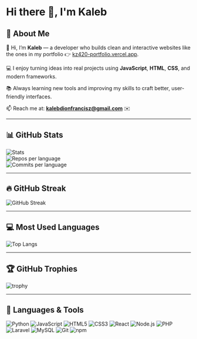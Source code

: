 # Hi there 👋, I'm Kaleb

## 🚀 About Me
👋 Hi, I’m **Kaleb** — a developer who builds clean and interactive websites like the ones in my portfolio 👉 [kz420-portfolio.vercel.app](https://kz420-portfolio.vercel.app/).  

💻 I enjoy turning ideas into real projects using **JavaScript**, **HTML**, **CSS**, and modern frameworks.  

📚 Always learning new tools and improving my skills to craft better, user-friendly interfaces.  

📫 Reach me at: **kalebdionfrancisz@gmail.com** ✉️  


---

## 📊 GitHub Stats
![Stats](https://github-profile-summary-cards.vercel.app/api/cards/stats?username=fanx420&theme=radical)  
![Repos per language](https://github-profile-summary-cards.vercel.app/api/cards/repos-per-language?username=fanx420&theme=radical)  
![Commits per language](https://github-profile-summary-cards.vercel.app/api/cards/most-commit-language?username=fanx420&theme=radical)

---

## 🔥 GitHub Streak
![GitHub Streak](https://streak-stats.demolab.com?user=fanx420&theme=radical&hide_border=true)

---

## 💻 Most Used Languages
![Top Langs](https://github-readme-stats.vercel.app/api/top-langs/?username=fanx420&layout=compact&theme=radical)



---

## 🏆 GitHub Trophies
![trophy](https://github-profile-trophy.vercel.app/?username=fanx420&theme=onedark)

---

## 🚀 Languages & Tools
![Python](https://img.shields.io/badge/Python-3776AB?style=for-the-badge&logo=python&logoColor=white)
![JavaScript](https://img.shields.io/badge/JavaScript-F7DF1E?style=for-the-badge&logo=javascript&logoColor=black)
![HTML5](https://img.shields.io/badge/HTML5-E34F26?style=for-the-badge&logo=html5&logoColor=white)
![CSS3](https://img.shields.io/badge/CSS3-1572B6?style=for-the-badge&logo=css3&logoColor=white)
![React](https://img.shields.io/badge/React-20232A?style=for-the-badge&logo=react&logoColor=61DAFB)
![Node.js](https://img.shields.io/badge/Node.js-43853D?style=for-the-badge&logo=node.js&logoColor=white)
![PHP](https://img.shields.io/badge/PHP-777BB4?style=for-the-badge&logo=php&logoColor=white)
![Laravel](https://img.shields.io/badge/Laravel-FF2D20?style=for-the-badge&logo=laravel&logoColor=white)
![MySQL](https://img.shields.io/badge/MySQL-005C84?style=for-the-badge&logo=mysql&logoColor=white)
![Git](https://img.shields.io/badge/Git-F05032?style=for-the-badge&logo=git&logoColor=white)
![npm](https://img.shields.io/badge/npm-CB3837?style=for-the-badge&logo=npm&logoColor=white)





